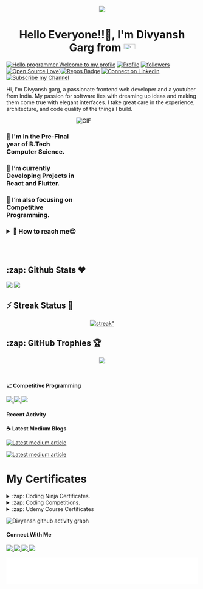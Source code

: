 <p align="center">
    <img src="https://giphy.com/embed/L1R1tvI9svkIWwpVYr" width="200px">
</p>
<h1 align="center">Hello Everyone!!👋, I'm Divyansh Garg from <img src="https://media.giphy.com/media/z5i7CdtKqVotB9mz7h/giphy.gif" width="30px" height="20"></h1>

[![Hello programmer Welcome to my profile](https://img.shields.io/badge/Hello,Programmer!-Welcome-orange.svg?style=flat&logo=github)](https://github.com/divyansh1511) [![Profile](https://visitor-badge.glitch.me/badge?page_id=divyansh1511.profileviews-badge)](https://github.com/divyansh1511) [![followers](https://img.shields.io/github/followers/divyansh1511?style=social)](https://github.com/divyansh1511?tab=followers) [![Open Source Love](https://badges.frapsoft.com/os/v2/open-source.svg?v=103)](https://github.com/divyansh1511))[![Repos Badge](https://badges.pufler.dev/repos/divyansh1511)](https://github.com/divyansh1511?tab=repositories) [![Connect on LinkedIn](https://img.shields.io/badge/--linkedin?label=LinkedIn&logo=LinkedIn&style=social)](https://www.linkedin.com/in/divyansh-garg-3b74a61ba/) [![Subscribe my Channel](https://img.shields.io/badge/--youtube?label=YouTube&logo=YouTube&style=social)](https://www.youtube.com/channel/UCjd7tFiKQQipzj6OHlh6VAg)
<br>

Hi, I'm Divyansh garg, a passionate frontend web developer and a youtuber from India. My passion for software lies with dreaming up ideas and making them come true with elegant interfaces. I take great care in the experience, architecture, and code quality of the things I build.


<img align="right" alt="GIF" src="https://github.com/abhisheknaiidu/abhisheknaiidu/blob/master/code.gif?raw=true" width="320" height="300" />

<br>
<h3> 🔭 I'm in the Pre-Final year of B.Tech Computer Science.</h3>

<h3> 🌱 I’m currently Developing Projects in React and Flutter.</h3>

<h3> 🎯 I’m also focusing on Competitive Programming.</h3>

<h3>
<details> <summary>💬 How to reach me😎 </summary> <a href="https://www.instagram.com/divyansh.garg.1511/" target="blank"><img align="center" src="https://media.giphy.com/media/WyZy1cltG36Y04OCLG/giphy.gif" width="27px" /> </a> <a href="https://www.linkedin.com/in/divyansh-garg-3b74a61ba/" target="blank"><img align="center" src="https://media.giphy.com/media/HQTYdpx1yhxWpugAi2/giphy.gif" width="27px" /></a> </a> <a href="https://www.youtube.com/channel/UCjd7tFiKQQipzj6OHlh6VAg" target="blank"> <img align="center" src="https://media.giphy.com/media/5a3xbeZj7AkqG8197S/giphy.gif" width="27px" /> </a>
</details>  
</h3>

<br>
<br>
    
<h2> :zap: Github Stats ❤️</h2>

<p float="left">
<img height="180em" src="https://github-readme-stats.vercel.app/api?username=divyansh1511&show_icons=true&hide_border=true&&count_private=true&include_all_commits=true" /> 
<img height="180em" src="https://github-readme-stats.vercel.app/api/top-langs/?username=divyansh1511&show_icons=true&hide_border=true&layout=compact&langs_count=8"/>
</p>

<!-- ![Your Repository's Stats](https://github-readme-stats.vercel.app/api/top-langs/?username=divyansh1511&theme=blue-green) -->

<h2> ⚡ Streak Status 🤩</h2>

<p align="center">
    <a href="https://github.com/divyansh1511/github-readme-streak-stats">
        <img title="🔥 Get streak stats for your profile at git.io/streak-stats" alt=streak" src="https://github-readme-streak-stats.herokuapp.com/?user=divyansh1511&theme=black-ice&hide_border=true&stroke=0000&background=060A0CD0"/>
    </a>
</p>

<h2> :zap: GitHub Trophies 🏆</h2>

<p align="center">
  <a href="https://github.com/divyansh1511" target="_blank">
    <img src="https://github-profile-trophy.vercel.app/?username=divyansh1511&theme=gruvbox&layout=compact&title_color=00FF00"/>
  </a>
</p>

<br>

<b>&#128200; Competitive Programming</b>
                                                                                                                              
<a href="https://www.codechef.com/users/divyansh_1511">
  <img src="https://img.shields.io/badge/-CodeChef-5B4638?style=for-the-badge&logo=CodeChef&logoColor=white" height=25>
</a> 
<a href="https://auth.geeksforgeeks.org/user/dishugarg1511">
  <img src="https://img.shields.io/badge/GeeksforGeeks-298D46?style=for-the-badge&logo=geeksforgeeks&logoColor=white" height=25>
</a>
<a href="https://www.leetcode.com/divyanshgarg">
  <img src="https://img.shields.io/badge/-LeetCode-FFA116?style=for-the-badge&logo=LeetCode&logoColor=black" height=25>
</a>
                                                                                                       


#### Recent Activity

<p><b> &#9749; Latest Medium Blogs</b></p>

<a target="_blank" href="https://github-readme-medium-recent-article.vercel.app/medium/@dishugarg1511/0"><img src="https://github-readme-medium-recent-article.vercel.app/medium/@dishugarg1511/0" alt="Latest medium article">

<a target="_blank" href="https://github-readme-medium-recent-article.vercel.app/medium/@dishugarg1511/1"><img src="https://github-readme-medium-recent-article.vercel.app/medium/@dishugarg1511/1" alt="Latest medium article"> </a>
                                                                                                            

# My Certificates

<details> <summary>:zap: Coding Ninja Certificates.</summary>

![Certificate](https://github.com/divyansh1511/divyansh1511/blob/main/wwww.png)
<br>
![Certificate](https://github.com/divyansh1511/divyansh1511/blob/main/pppp.png)
<br>
![Certificate](https://github.com/divyansh1511/divyansh1511/blob/main/nn.png)

</details>

<details> <summary>:zap: Coding Competitions.</summary>
  
![Certificate](https://github.com/divyansh1511/divyansh1511/blob/main/k2.png)

![Certificate](https://github.com/divyansh1511/divyansh1511/blob/main/kickstart.png)
  
![Certificate](https://github.com/divyansh1511/divyansh1511/blob/main/hashcode.png)
                                                                                                                             
</details>

<details> <summary>:zap: Udemy Course Certificates</summary>

![Certificate](https://github.com/divyansh1511/divyansh1511/blob/main/u2.png)
<br>
![Certificate](https://github.com/divyansh1511/divyansh1511/blob/main/u1.png)

</details>

![Divyansh github activity graph](https://activity-graph.herokuapp.com/graph?username=divyansh1511&theme=dracula&layout=compact&title_color=FF69B4)

#### Connect With Me

<p left="center">
<a href="https://www.youtube.com/channel/UCjd7tFiKQQipzj6OHlh6VAg/featured">
  <img src="https://img.shields.io/badge/Youtube-D14836?style=for-the-badge&logo=youtube&logoColor=white" height=25>
</a>
<a href="https://www.linkedin.com/in/divyanshgarg/">
  <img src="https://img.shields.io/badge/linkedin-%230077B5.svg?&style=for-the-badge&logo=linkedin&logoColor=white" height=25>
</a> 
<a href="https://medium.com/@dishugarg1511">
  <img src="https://img.shields.io/badge/Medium-12100E?style=for-the-badge&logo=medium&logoColor=white" height=25>
</a>
<a href="contactdivyansh01@gmail.com">
  <img src="https://img.shields.io/badge/Gmail-D14836?style=for-the-badge&logo=gmail&logoColor=white" height=25>
</a>
</p> 

<img align='center'  height="70" alt="Thanks" width="100%" src="https://github.com/AkashSingh3031/AkashSingh3031/blob/main/images/marquee.svg"/> 
<br>
<br>                                                                                                                                    
                                                                                                                                       
<!--
**divyansh1511/divyansh1511** is a ✨ _special_ ✨ repository because its `README.md` (this file) appears on your GitHub profile.

Here are some ideas to get you started:

- 🔭 I’m currently working on ...
- 🌱 I’m currently learning ...
- 👯 I’m looking to collaborate on ...
- 🤔 I’m looking for help with ...
- 💬 Ask me about ...
- 📫 How to reach me: ...
- 😄 Pronouns: ...
- ⚡ Fun fact: ...
-->
